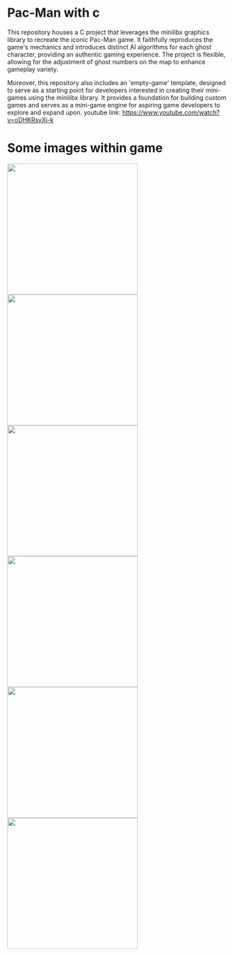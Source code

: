 # Pac-Man with c
This repository houses a C project that leverages the minilibx graphics library to recreate the iconic Pac-Man game. It faithfully reproduces the game's mechanics and introduces distinct AI algorithms for each ghost character, providing an authentic gaming experience. The project is flexible, allowing for the adjustment of ghost numbers on the map to enhance gameplay variety.

Moreover, this repository also includes an 'empty-game' template, designed to serve as a starting point for developers interested in creating their mini-games using the minilibx library. It provides a foundation for building custom games and serves as a mini-game engine for aspiring game developers to explore and expand upon.
youtube link: https://www.youtube.com/watch?v=oDHKRsyXj-k

# Some images within game
<p algin = "center">
    <img width="300" src = "https://github.com/zsayar17/so_long_PACMAN/blob/main/images/1.png" />
    <img width="300" src = "https://github.com/zsayar17/so_long_PACMAN/blob/main/images/2.png" />
    <img width="300" src = "https://github.com/zsayar17/so_long_PACMAN/blob/main/images/3.png" />
    <img width="300" src = "https://github.com/zsayar17/so_long_PACMAN/blob/main/images/4.png" />
    <img width="300" src = "https://github.com/zsayar17/so_long_PACMAN/blob/main/images/5.png" />
    <img width="300" src = "https://github.com/zsayar17/so_long_PACMAN/blob/main/images/6.png" />
 </p>
